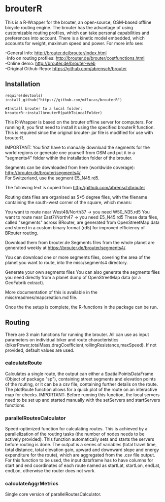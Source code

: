 
<!-- README.md is generated from README.Rmd. Please edit that file -->

# brouterR


This is a R-Wrapper for the brouter, an open-source, OSM-based offline bicycle routing engine. The brouter has the advantage of using customizable routing profiles, which can take personal capabilities and preferences into account. There is a kinetic model embedded, which accounts for weight, maximum speed and power. For more info see: 

-General Info: http://brouter.de/brouter/index.html  
-Info on routing profiles: http://brouter.de/brouter/costfunctions.html    
-Online demo: http://brouter.de/brouter-web   
-Original Github-Repo: https://github.com/abrensch/brouter  


## Installation
```{r example, results = FALSE,message=FALSE, warning=FALSE}
require(devtools)
install_github("https://github.com/mflucas/brouterR")

#Install brouter to a local folder:
brouterR::installbrouterR(pathToLocalFolder)

```

This R-Wrapper is based on the brouter offline server for computers. For running it, you first need to install it using the specified brouterR function. This is required since the original brouter-.jar file is modified for use with brouterR. 

IMPORTANT: You first have to manually download the segments for the world regions or generate one yourself from OSM and put it in a "segments4" folder within the installation folder of the brouter.

Segments can be downloaded from here (worldwide coverage): http://brouter.de/brouter/segments4/  
For Switzerland, use the segment E5_N45.rd5.  

The following text is copied from http://github.com/abrensch/brouter  

Routing data files are organised as 5*5 degree files, with the filename containing the south-west corner of the square, which means:

You want to route near West48/North37 -> you need W50_N35.rd5
You want to route near East7/North47 -> you need E5_N45.rd5
These data files, called "segments" across BRouter, are generated from OpenStreetMap data and stored in a custom binary format (rd5) for improved efficiency of BRouter routing.

Download them from brouter.de
Segments files from the whole planet are generated weekly at https://brouter.de/brouter/segments4/.

You can download one or more segments files, covering the area of the planet you want to route, into the misc/segments4 directory.

Generate your own segments files
You can also generate the segments files you need directly from a planet dump of OpenStreetMap data (or a GeoFabrik extract).

More documentation of this is available in the misc/readmes/mapcreation.md file.





Once the the setup is complete, the R-functions in the package can be run. 


## Routing

There are 3 main functions for running the brouter. All can use as input parameters on individual biker and route characteristics (bikerPower,totalMass,dragCoefficient,rollingResistance,maxSpeed). If not provided, default values are used. 

### calculateRoute
Calculates a single route, the output can either a SpatialPointsDataFrame (Object of package "sp"), containing street segments and elevation points of the routing, or it can be a csv file, containing further details on the route. The plotRoute function allows for a quick plot of the route on an interactive map for checks.
IMPORTANT: Before running this function, the local servers need to be set up and started manually with the setServers and startServers functions. 

### parallelRoutesCalculator
Speed-optimized function for calculating routes. This is achieved by a parallelization of the routing tasks (the number of nodes needs to be actively provided). 
This function automatically sets and starts the servers before routing is done. 
The output is a series of variables (total travel time, total distance, total elevation gain, upward and downward slope and energy expenditure for the route), which are aggregated from the .csv file output. 
For this function to be used, the input dataframe has to have columns for start and end coordinates of each route named as startLat, startLon, endLat, endLon, otherwise the router does not work. 

### calculateAggrMetrics
Single core version of parallelRoutesCalculator. 


